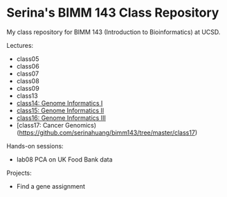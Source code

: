 # Serina's BIMM 143 Class Repository
My class repository for BIMM 143 (Introduction to Bioinformatics) at UCSD.

Lectures:
- class05
- class06
- class07
- class08
- class09
- class13
- [class14: Genome Informatics I](https://github.com/serinahuang/bimm143/tree/master/class14)
- [class15: Genome Informatics II](https://github.com/serinahuang/bimm143/tree/master/class15)
- [class16: Genome Informatics III](https://github.com/serinahuang/bimm143/tree/master/class16)
- [class17: Cancer Genomics)(https://github.com/serinahuang/bimm143/tree/master/class17)

Hands-on sessions:
- lab08 PCA on UK Food Bank data

Projects:
- Find a gene assignment
